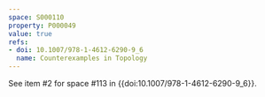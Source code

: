 ```yaml
---
space: S000110
property: P000049
value: true
refs:
- doi: 10.1007/978-1-4612-6290-9_6
  name: Counterexamples in Topology
---
```


See item #2 for space #113 in {{doi:10.1007/978-1-4612-6290-9_6}}.
